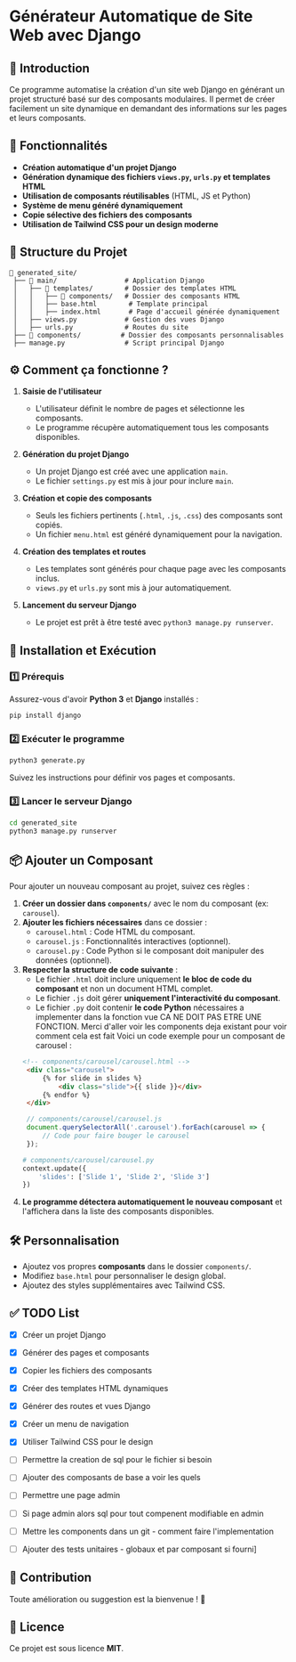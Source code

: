 # Générateur Automatique de Site Web avec Django

## 📌 Introduction
Ce programme automatise la création d'un site web Django en générant un projet structuré basé sur des composants modulaires. Il permet de créer facilement un site dynamique en demandant des informations sur les pages et leurs composants.

## 🚀 Fonctionnalités
- **Création automatique d'un projet Django**
- **Génération dynamique des fichiers `views.py`, `urls.py` et templates HTML**
- **Utilisation de composants réutilisables** (HTML, JS et Python)
- **Système de menu généré dynamiquement**
- **Copie sélective des fichiers des composants**
- **Utilisation de Tailwind CSS pour un design moderne**

## 📂 Structure du Projet
```
📁 generated_site/
 ├── 📁 main/                 # Application Django
 │   ├── 📁 templates/        # Dossier des templates HTML
 │   │   ├── 📁 components/   # Dossier des composants HTML
 │   │   ├── base.html        # Template principal
 │   │   ├── index.html       # Page d'accueil générée dynamiquement
 │   ├── views.py            # Gestion des vues Django
 │   ├── urls.py             # Routes du site
 ├── 📁 components/          # Dossier des composants personnalisables
 ├── manage.py               # Script principal Django
```

## ⚙️ Comment ça fonctionne ?
1. **Saisie de l'utilisateur**
   - L'utilisateur définit le nombre de pages et sélectionne les composants.
   - Le programme récupère automatiquement tous les composants disponibles.

2. **Génération du projet Django**
   - Un projet Django est créé avec une application `main`.
   - Le fichier `settings.py` est mis à jour pour inclure `main`.

3. **Création et copie des composants**
   - Seuls les fichiers pertinents (`.html`, `.js`, `.css`) des composants sont copiés.
   - Un fichier `menu.html` est généré dynamiquement pour la navigation.

4. **Création des templates et routes**
   - Les templates sont générés pour chaque page avec les composants inclus.
   - `views.py` et `urls.py` sont mis à jour automatiquement.

5. **Lancement du serveur Django**
   - Le projet est prêt à être testé avec `python3 manage.py runserver`.

## 📜 Installation et Exécution
### 1️⃣ Prérequis
Assurez-vous d'avoir **Python 3** et **Django** installés :
```bash
pip install django
```

### 2️⃣ Exécuter le programme
```bash
python3 generate.py
```
Suivez les instructions pour définir vos pages et composants.

### 3️⃣ Lancer le serveur Django
```bash
cd generated_site
python3 manage.py runserver
```

## 📦 Ajouter un Composant
Pour ajouter un nouveau composant au projet, suivez ces règles :
1. **Créer un dossier dans `components/`** avec le nom du composant (ex: `carousel`).
2. **Ajouter les fichiers nécessaires** dans ce dossier :
   - `carousel.html` : Code HTML du composant.
   <!-- - `carousel.css` : Styles spécifiques au composant (optionnel). -->
   - `carousel.js` : Fonctionnalités interactives (optionnel).
   - `carousel.py` : Code Python si le composant doit manipuler des données (optionnel).
3. **Respecter la structure de code suivante** :
   - Le fichier `.html` doit inclure uniquement **le bloc de code du composant** et non un document HTML complet.
   - Le fichier `.js` doit gérer **uniquement l'interactivité du composant**.
   - Le fichier `.py` doit contenir **le code Python** nécessaires a implementer dans la fonction vue CA NE DOIT PAS ETRE UNE FONCTION.
   Merci d'aller voir les components deja existant pour voir comment cela est fait
   Voici un code exemple pour un composant de carousel :
   ```html
   <!-- components/carousel/carousel.html -->
    <div class="carousel">
        {% for slide in slides %}
            <div class="slide">{{ slide }}</div>
        {% endfor %}
    </div>
   ```
   ```javascript
    // components/carousel/carousel.js
    document.querySelectorAll('.carousel').forEach(carousel => {
        // Code pour faire bouger le carousel
    });
    ```
    ```python
    # components/carousel/carousel.py
    context.update({
        'slides': ['Slide 1', 'Slide 2', 'Slide 3']
    })
    ```
4. **Le programme détectera automatiquement le nouveau composant** et l'affichera dans la liste des composants disponibles.

## 🛠️ Personnalisation
- Ajoutez vos propres **composants** dans le dossier `components/`.
- Modifiez `base.html` pour personnaliser le design global.
- Ajoutez des styles supplémentaires avec Tailwind CSS.

## ✅ TODO List
- [x] Créer un projet Django
- [x] Générer des pages et composants
- [x] Copier les fichiers des composants
- [x] Créer des templates HTML dynamiques
- [x] Générer des routes et vues Django
- [x] Créer un menu de navigation
- [x] Utiliser Tailwind CSS pour le design
- [ ] Permettre la creation de sql pour le fichier si besoin 
- [ ] Ajouter des composants de base a voir les quels
- [ ] Permettre une page admin
- [ ] Si page admin alors sql pour tout compenent modifiable en admin
- [ ] Mettre les components dans un git - comment faire l'implementation
- [ ] Ajouter des tests unitaires - globaux et par composant si fourni]


## 📢 Contribution
Toute amélioration ou suggestion est la bienvenue ! 🚀

## 📄 Licence
Ce projet est sous licence **MIT**.

